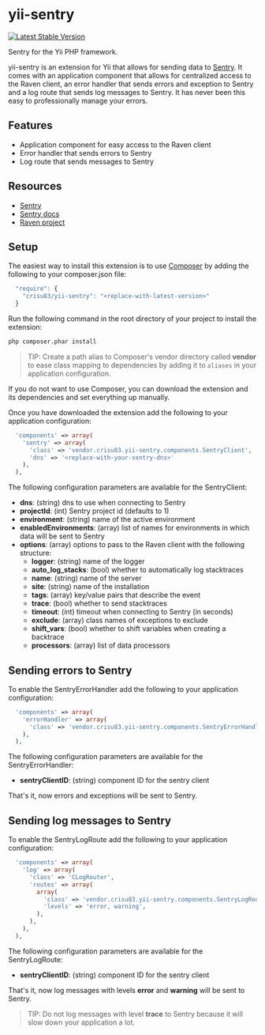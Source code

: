 yii-sentry
==========

[![Latest Stable Version](https://poser.pugx.org/crisu83/yii-sentry/v/stable.png)](https://packagist.org/packages/crisu83/yii-sentry)

Sentry for the Yii PHP framework.

yii-sentry is an extension for Yii that allows for sending data to [Sentry](http://getsentry.com). 
It comes with an application component that allows for centralized access to the Raven client,
an error handler that sends errors and exception to Sentry and a log route that sends log messages to Sentry.
It has never been this easy to professionally manage your errors.

## Features

* Application component for easy access to the Raven client
* Error handler that sends errors to Sentry
* Log route that sends messages to Sentry

## Resources

* [Sentry](http://getsentry.com)
* [Sentry docs](http://sentry.readthedocs.org/en/latest/)
* [Raven project](http://github.com/getsentry/raven-php)

## Setup

The easiest way to install this extension is to use [Composer](http://getcomposer.org) by adding the following to your composer.json file:

```js
  "require": {
    "crisu83/yii-sentry": "<replace-with-latest-version>"
  }
```

Run the following command in the root directory of your project to install the extension:

```bash
php composer.phar install
```

> TIP: Create a path alias to Composer's vendor directory called **vendor** to ease class mapping to dependencies by adding it to ```aliases``` in your application configuration.

If you do not want to use Composer, you can download the extension and its dependencies and set everything up manually.

Once you have downloaded the extension add the following to your application configuration:

```php
  'components' => array(
    'sentry' => array(
      'class' => 'vendor.crisu83.yii-sentry.components.SentryClient',
      'dns' => '<replace-with-your-sentry-dns>'
    ),
  ),
```

The following configuration parameters are available for the SentryClient:

* **dns**: (string) dns to use when connecting to Sentry
* **projectId**: (int) Sentry project id (defaults to 1)
* **environment**: (string) name of the active environment
* **enabledEnvironments**: (array) list of names for environments in which data will be sent to Sentry
* **options**: (array) options to pass to the Raven client with the following structure:
  * **logger**: (string) name of the logger
  * **auto_log_stacks**: (bool) whether to automatically log stacktraces
  * **name**: (string) name of the server
  * **site**: (string) name of the installation
  * **tags**: (array) key/value pairs that describe the event
  * **trace**: (bool) whether to send stacktraces
  * **timeout**: (int) timeout when connecting to Sentry (in seconds)
  * **exclude**: (array) class names of exceptions to exclude
  * **shift_vars**: (bool) whether to shift variables when creating a backtrace
  * **processors**: (array) list of data processors
                                    
## Sending errors to Sentry

To enable the SentryErrorHandler add the following to your application configuration:

```php
  'components' => array(
    'errorHandler' => array(
      'class' => 'vendor.crisu83.yii-sentry.components.SentryErrorHandler',
    ),
  ),
```

The following configuration parameters are available for the SentryErrorHandler:

* **sentryClientID**: (string) component ID for the sentry client

That's it, now errors and exceptions will be sent to Sentry.

## Sending log messages to Sentry

To enable the SentryLogRoute add the following to your application configuration:

```php
  'components' => array(
    'log' => array(
      'class' => 'CLogRouter',
      'routes' => array(
        array(
          'class' => 'vendor.crisu83.yii-sentry.components.SentryLogRoute',
          'levels' => 'error, warning',
        ),
      ),
    ),
  ),
```

The following configuration parameters are available for the SentryLogRoute:

* **sentryClientID**: (string) component ID for the sentry client

That's it, now log messages with levels **error** and **warning** will be sent to Sentry.

> TIP: Do not log messages with level **trace** to Sentry because it will slow down your application a lot.